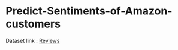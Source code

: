 # Predict-Sentiments-of-Amazon-customers

Dataset link : [Reviews](https://www.kaggle.com/snap/amazon-fine-food-reviews?select=Reviews.csv)
